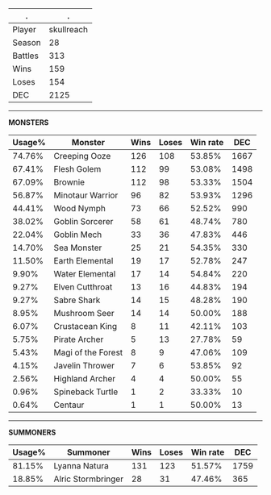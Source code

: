 .|.
|-|-
Player|skullreach
Season|28
Battles|313
Wins|159
Loses|154
DEC|2125

---
**MONSTERS**

Usage%|Monster|Wins|Loses|Win rate|DEC|
-|-|-|-|-|-|
74.76%|Creeping Ooze|126|108|53.85%|1667|
67.41%|Flesh Golem|112|99|53.08%|1498|
67.09%|Brownie|112|98|53.33%|1504|
56.87%|Minotaur Warrior|96|82|53.93%|1296|
44.41%|Wood Nymph|73|66|52.52%|990|
38.02%|Goblin Sorcerer|58|61|48.74%|780|
22.04%|Goblin Mech|33|36|47.83%|446|
14.70%|Sea Monster|25|21|54.35%|330|
11.50%|Earth Elemental|19|17|52.78%|247|
9.90%|Water Elemental|17|14|54.84%|220|
9.27%|Elven Cutthroat|13|16|44.83%|194|
9.27%|Sabre Shark|14|15|48.28%|190|
8.95%|Mushroom Seer|14|14|50.00%|188|
6.07%|Crustacean King|8|11|42.11%|103|
5.75%|Pirate Archer|5|13|27.78%|59|
5.43%|Magi of the Forest|8|9|47.06%|109|
4.15%|Javelin Thrower|7|6|53.85%|92|
2.56%|Highland Archer|4|4|50.00%|55|
0.96%|Spineback Turtle|1|2|33.33%|10|
0.64%|Centaur|1|1|50.00%|13|

---
**SUMMONERS**

Usage%|Summoner|Wins|Loses|Win rate|DEC|
-|-|-|-|-|-|
81.15%|Lyanna Natura|131|123|51.57%|1759|
18.85%|Alric Stormbringer|28|31|47.46%|365|
